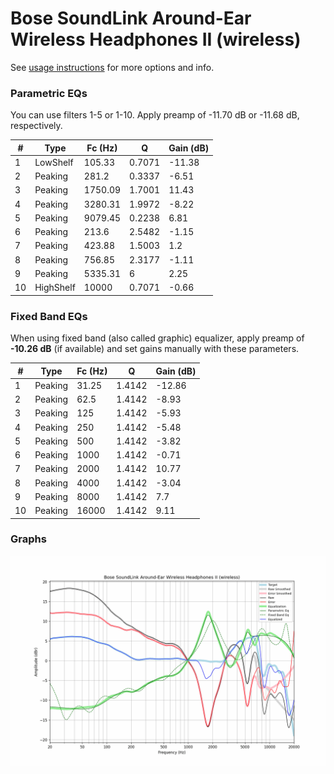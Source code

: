 # Bose SoundLink Around-Ear Wireless Headphones II (wireless)
See [usage instructions](https://github.com/jaakkopasanen/AutoEq#usage) for more options and info.

### Parametric EQs
You can use filters 1-5 or 1-10. Apply preamp of -11.70 dB or -11.68 dB, respectively.

|   # | Type      |   Fc (Hz) |      Q |   Gain (dB) |
|-----|-----------|-----------|--------|-------------|
|   1 | LowShelf  |    105.33 | 0.7071 |      -11.38 |
|   2 | Peaking   |    281.2  | 0.3337 |       -6.51 |
|   3 | Peaking   |   1750.09 | 1.7001 |       11.43 |
|   4 | Peaking   |   3280.31 | 1.9972 |       -8.22 |
|   5 | Peaking   |   9079.45 | 0.2238 |        6.81 |
|   6 | Peaking   |    213.6  | 2.5482 |       -1.15 |
|   7 | Peaking   |    423.88 | 1.5003 |        1.2  |
|   8 | Peaking   |    756.85 | 2.3177 |       -1.11 |
|   9 | Peaking   |   5335.31 | 6      |        2.25 |
|  10 | HighShelf |  10000    | 0.7071 |       -0.66 |

### Fixed Band EQs
When using fixed band (also called graphic) equalizer, apply preamp of **-10.26 dB** (if available) and set gains manually with these parameters.

|   # | Type    |   Fc (Hz) |      Q |   Gain (dB) |
|-----|---------|-----------|--------|-------------|
|   1 | Peaking |     31.25 | 1.4142 |      -12.86 |
|   2 | Peaking |     62.5  | 1.4142 |       -8.93 |
|   3 | Peaking |    125    | 1.4142 |       -5.93 |
|   4 | Peaking |    250    | 1.4142 |       -5.48 |
|   5 | Peaking |    500    | 1.4142 |       -3.82 |
|   6 | Peaking |   1000    | 1.4142 |       -0.71 |
|   7 | Peaking |   2000    | 1.4142 |       10.77 |
|   8 | Peaking |   4000    | 1.4142 |       -3.04 |
|   9 | Peaking |   8000    | 1.4142 |        7.7  |
|  10 | Peaking |  16000    | 1.4142 |        9.11 |

### Graphs
![](./Bose%20SoundLink%20Around-Ear%20Wireless%20Headphones%20II%20(wireless).png)
